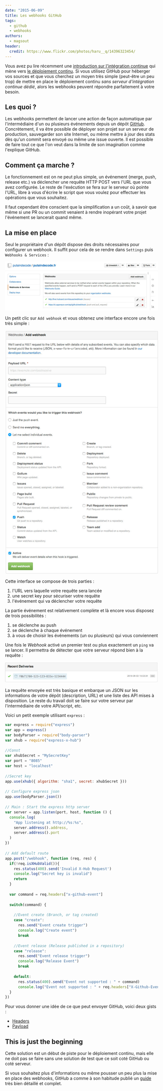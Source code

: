 ```yaml
---
date: "2015-06-09"
title: Les webhooks GitHub
tags:
  - github
  - webhooks
authors:
  - magsout
header:
  credit: https://www.flickr.com/photos/haru__q/14396323454/
---
```


Vous avez pu lire récemment une [introduction sur l'intégration
continue](/posts/ci/le-deploiement-continu/) qui mène vers [le déploiement
continu](/posts/ci/introduction/). Si vous utilisez GitHub pour héberger vos
sources et que vous cherchez un moyen très simple (peut-être un peu trop) de
mettre en place le déploiement continu _sans serveur d'intégration continue
dédié_, alors les webhooks peuvent répondre parfaitement à votre besoin.

## Les quoi ?

Les webhooks permettent de lancer une action de façon automatique par
l'intermédiaire d'un ou plusieurs événements depuis un dépôt
[GitHub](http://github.com). Concrètement, il va être possible de déployer son
projet sur un serveur de production, sauvegarder son site Internet, ou même
mettre à jour des stats dès qu'un commit sera envoyé ou même une issue ouverte.
Il est possible de faire tout ce que l'on veut dans la limite de son imagination
comme l'explique GitHub.

## Comment ça marche ?

Le fonctionnement est on ne peut plus simple, un événement (merge, push, release
etc.) va déclencher une requête HTTP POST vers l'URL que vous avez configurée.
Le reste de l'exécution se fera sur le serveur où pointe l'URL, libre à vous
d'écrire le script que vous voulez pour effectuer les opérations que vous
souhaitez.

Il faut cependant être conscient que la simplification a un coût, à savoir que
même si une PR ou un commit venaient à rendre inopérant votre projet l'événement
se lancerait quand même.

## La mise en place

Seul le propriétaire d'un dépôt dispose des droits nécessaires pour configurer
un webhook. Il suffit pour cela de se rendre dans `Settings` puis `Webhooks &
Services` :

![Settings Webhooks GitHub](setting_webhook.jpg)

Un petit clic sur `Add webhook` et vous obtenez une interface encore une fois
très simple :

![Configuration Webhooks GitHub](configuration_webhook.jpg)

Cette interface se compose de trois parties :

1. l'URL vers laquelle votre requête sera lancée
2. une secret key pour sécuriser votre requête
3. l'événement qui va déclencher votre requête

La partie événement est relativement complète et là encore vous disposez de
trois possibilités :

1. se déclenche au push
2. se déclenche à chaque événement
3. à vous de choisir les événements (un ou plusieurs) qui vous conviennent

Une fois le _Webhook_ activé un premier test ou plus exactement un `ping` va se
lancer. Il permettra de détecter que votre serveur répond bien à la requête :

![Test Webhooks request GitHub](test_webhook.jpg)

La requête envoyée est très basique et embarque un JSON sur les informations de
votre dépôt (description, URL) et une liste des API mises à disposition. Le
reste du travail doit se faire sur votre serveur par l'intermédiaire de votre
API/script, etc.

Voici un petit exemple utilisant `express` :

```js
var express = require("express")
var app = express()
var bodyParser = require("body-parser")
var xhub = require("express-x-hub")

//Const
var xhubSecret = "MySecretKey"
var port = "8085"
var host = "localhost"

//Secret key
app.use(xhub({ algorithm: "sha1", secret: xhubSecret }))

// Configure express json
app.use(bodyParser.json())

// Main : Start the express http server
var server = app.listen(port, host, function () {
  console.log(
    "App listening at http://%s:%s",
    server.address().address,
    server.address().port
  )
})

// Add default route
app.post("/webhook", function (req, res) {
  if(!req.isXHubValid()){
    res.status(400).send('Invalid X-Hub Request')
    console.log("Secret key is invalid")
    return
  }

  var command = req.headers["x-github-event"]

  switch(command) {

    //Event create (Branch, or tag created)
    case "create":
      res.send("Event create trigger")
      console.log("Create event")
      break

    //Event release (Release published in a repository)
    case "release":
      res.send("Event release trigger")
      console.log("Release Event")
      break

    default:
      res.status(400).send("Event not supported : " + command)
      console.log("Event not supported : " + req.headers["X-Github-Event"])
  }
})
```

Pour vous donner une idée de ce que peut envoyer GitHub, voici deux gists :

- [Headers](header.txt)
- [Payload](payload.json)

## This is just the beginning

Cette solution est un début de piste pour le déploiement continu, mais elle ne
doit pas se faire sans une solution de test que ce soit coté GitHub ou coté
serveur.

Si vous souhaitez plus d'informations ou même pousser un peu plus la mise en
place des webhooks, GitHub a comme à son habitude publié un
[guide](https://developer.github.com/webhooks/) très bien détaillé et complet.
